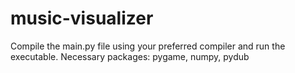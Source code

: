 # music-visualizer
Compile the main.py file using your preferred compiler and run the executable.
Necessary packages: pygame, numpy, pydub
